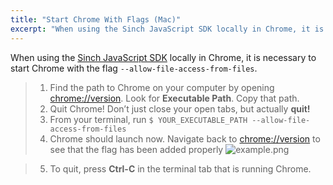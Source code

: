 ```yaml
---
title: "Start Chrome With Flags (Mac)"
excerpt: "When using the Sinch JavaScript SDK locally in Chrome, it is necessary to start Chrome with the flag. Learn how to do it with our simple step-by-step guide."
---
```

When using the [Sinch JavaScript SDK](doc:voiceforjs) locally in Chrome, it is necessary to start Chrome with the flag `--allow-file-access-from-files`.

> 1.  Find the path to Chrome on your computer by opening [chrome://version](chrome://version/). Look for **Executable Path**. Copy that path.
> 2.  Quit Chrome\! Don’t just close your open tabs, but actually **quit\!** 
> 3.  From your terminal, run `$ YOUR_EXECUTABLE_PATH --allow-file-access-from-files`
> 4.  Chrome should launch now. Navigate back to [chrome://version](chrome://version/) to see that the flag has been added properly 
![example.png](https://files.readme.io/9069eea-example.png)

> 5.  To quit, press **Ctrl-C** in the terminal tab that is running Chrome.